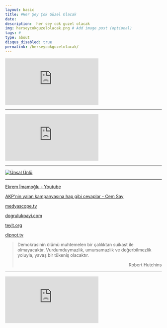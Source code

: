 ```yaml
---
layout: basic
title: #Her Şey Çok Güzel Olacak
date: 
description:  her sey cok guzel olacak
img: herseycokguzelolacak.png # Add image post (optional)
tags: # 
type: about
disqus_disabled: true
permalink: /herseycokguzelolacak/
---
```

<div class="container-youtube">
<iframe src="https://www.youtube.com/embed/wpeD_cimUs0" 
frameborder="0" allowfullscreen class="video"></iframe>
</div>

***

<div class="container-youtube">
<iframe src="https://www.youtube.com/embed/XOS0b9l5nH8" 
frameborder="0" allowfullscreen class="video"></iframe>
</div>

***

[![Ünsal Ünlü]({{site.baseurl}}/assets/img/unsalunlu.png)](https://www.youtube.com/channel/UCzJMy0X4vYivbZHkNccpPhQ/featured)

***


[Ekrem İmamoğlu  -  Youtube](https://www.youtube.com/user/ekremimamolu/videos)


[AKP'nin yalan kampanyasına hap gibi cevaplar - Cem Say](https://odatv.com/akpnin-yalan-kampanyasina-hap-gibi-cevaplar-12051946.html)

[medyascope.tv](https://medyascope.tv/)

[dogrulukpayi.com](https://www.dogrulukpayi.com/)

[teyit.org](https://teyit.org/)

[dipnot.tv](https://dipnot.tv/)




> Demokrasinin ölümü muhtemelen bir çalılıktan suikast ile olmayacaktır. 
> Vurdumduymazlık, umursamazlık ve değerbilmezlik yoluyla, yavaş bir tükeniş olacaktır.
> <p align="right"> Robert Hutchins</p>


***

<div class="container-youtube">
<iframe src="https://www.youtube.com/embed/9dSknRGLDX8" 
frameborder="0" allowfullscreen class="video"></iframe>
</div>



